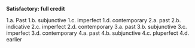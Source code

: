 **Satisfactory: full credit**

1.a. Past
1.b. subjunctive
1.c. imperfect
1.d. contemporary
2.a. past
2.b. indicative
2.c. imperfect
2.d. contemporary
3.a. past
3.b. subjunctive
3.c. imperfect
3.d. contemporary
4.a. past
4.b. subjunctive
4.c. pluperfect
4.d. earlier

